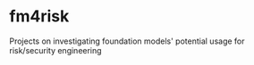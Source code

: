 # fm4risk
Projects on investigating foundation models' potential usage for risk/security engineering
